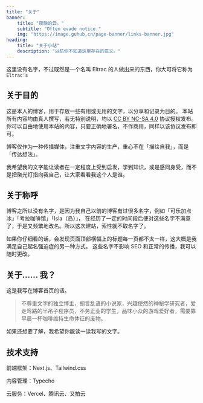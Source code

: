 ```yaml
---
title: "关于"
banner: 
    title: "夜晚的云。"
    subtitle: "Often evade notice."
    img: "https://image.guhub.cn/page-banner/links-banner.jpg"
heading: 
    title: "关于小站"
    description: "以防你不知道这里存在的意义。"
---
```


这里没有名字，不过既然是一个名叫 Eltrac 的人做出来的东西，你大可将它称为 `Eltrac's`

## 关于目的

这是本人的博客，用于存放一些有用或无用的文字，以分享和记录为目的。
本站所有内容均由真人撰写，若无特别说明，均以 [CC BY NC-SA 4.0](https://creativecommons.org/licenses/by-nc-sa/4.0/) 协议授权发布。
你可以自由地使用本站的内容，只要正确地署名，不作商用，同样以该协议发布即可。

博客仅作为一种传播媒体，注重文字内容的生产，重心不在「描绘自我」，而是「传达想法」。

我希望我的文字能让读者在一定程度上受到启发，学到知识，或是感同身受，而不是把聚光灯指向我自己，让大家看看我这个人是谁。

## 关于称呼

博客之所以没有名字，是因为我自己以前的博客有过很多名字，例如「可乐加点冰」「考拉咖啡馆」「Isla（岛）」，
在经历了一定的时间段后便对这些名字不满意了，于是又频繁地改名。所以这次建站，索性就不取名字了。

如果你仔细看的话，会发现页面顶部横幅上的标题每一页都不太一样，这大概是我满足自己起名强迫症的另一种方式。
这些名字不影响 SEO 和正常的传播，我可以随时更改。

## 关于...... 我？

这是我写在博客首页的话。

> 不尊重文字的独立博主，胡言乱语的小说家，兴趣使然的神秘学研究者，爱走弯路的半吊子程序员，不务正业的学生，品味小众的游戏爱好者，需要靠早晨一杯咖啡维持生命体征的废物。

如果还想要了解，我希望你能读一读我写的文字。

## 技术支持

前端框架：Next.js、Tailwind.css

内容管理：Typecho

云服务：Vercel、腾讯云、又拍云